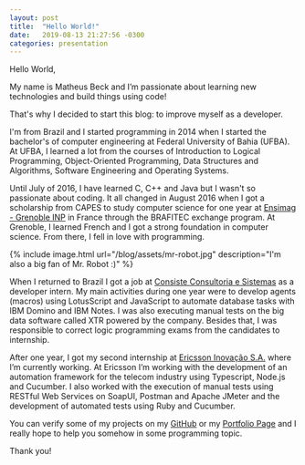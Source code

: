 ```yaml
---
layout: post
title:  "Hello World!"
date:   2019-08-13 21:27:56 -0300
categories: presentation
---
```

Hello World,

My name is Matheus Beck and I’m passionate about learning new technologies and build things using code!

That's why I decided to start this blog: to improve myself as a developer.

I'm from Brazil and I started programming in 2014 when I started the bachelor's of computer engineering at Federal University of Bahia (UFBA). At UFBA, I learned a lot from the courses of Introduction to Logical Programming, Object-Oriented Programming, Data Structures and Algorithms, Software Engineering and Operating Systems. 

Until July of 2016, I have learned C, C++ and Java but I wasn't so passionate about coding. It all changed in August 2016 when I got a scholarship from CAPES to study computer science for one year at [Ensimag - Grenoble INP][ensimag] in France through the BRAFITEC exchange program. At Grenoble, I learned French and I got a strong foundation in computer science. From there, I fell in love with programming. 

{% include image.html url="/blog/assets/mr-robot.jpg" description="I'm also a big fan of Mr. Robot :)" %}

When I returned to Brazil I got a job at [Consiste Consultoria e Sistemas][consiste] as a developer intern. My main activities during one year were to develop agents (macros) using LotusScript and JavaScript to automate database tasks with IBM Domino and IBM Notes. I was also executing manual tests on the big data software called XTR powered by the company. Besides that, I was responsible to correct logic programming exams from the candidates to internship.

After one year, I got my second internship at [Ericsson Inovação S.A.][ericsson] where I’m currently working. At Ericsson I’m working with the development of an automation framework for the telecom industry using Typescript, Node.js and Cucumber. I also worked with the execution of manual tests using RESTful Web Services on SoapUI, Postman and Apache JMeter and the development of automated tests using Ruby and Cucumber.

You can verify some of my projects on my [GitHub][github] or my [Portfolio Page][portfolio] and I really hope to help you somehow in some programming topic.


Thank you!

[ensimag]: http://ensimag.grenoble-inp.fr/
[consiste]: http://www.consiste.com.br
[ericsson]: https://www.ericsson.com/en
[github]: http://www.github.com/matheus-beck/
[portfolio]: http://www.gitshowcase.com/matheus-beck
